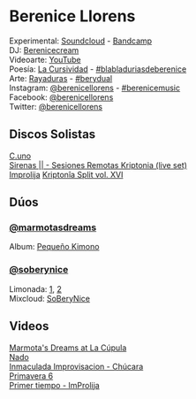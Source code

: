 # Berenice Llorens

Experimental: [Soundcloud](https://soundcloud.com/berenicellorens) - [Bandcamp](https://berenicellorens.bandcamp.com)  
DJ: [Berenicecream](https://www.mixcloud.com/Berenicecream)  
Videoarte: [YouTube](https://www.youtube.com/channel/UCop84-W9fYAEaZfICstuvMA)  
Poesía: [La Cursividad](http://berenicellorens.blogspot.com) - [#blabladuriasdeberenice](https://www.instagram.com/explore/tags/blabladuriasdeberenice/)  
Arte: [Rayaduras](https://www.instagram.com/rayaduras) - [#berydual](https://www.instagram.com/explore/tags/berydual)  
Instagram: [@berenicellorens](https://www.instagram.com/berenicellorens) - [#berenicemusic](https://www.instagram.com/explore/tags/berenicemusic)  
Facebook: [@berenicellorens](https://www.facebook.com/berenicellorens)  
Twitter: [@berenicellorens](https://twitter.com/berenicellorens)  

## Discos Solistas

[C.uno](https://berenicellorens.bandcamp.com/album/c-uno)  
[Sirenas || - Sesiones Remotas Kriptonia (live set)](https://berenicellorens.bandcamp.com/track/sirenas-ii-sesiones-remotas-kripton-a-live-set)    
[Improlija](https://berenicellorens.bandcamp.com/album/improlija) 
[Kriptonîa Split vol. XVI](https://kriptonia.bandcamp.com/album/kripton-a-split-vol-xvi)

## Dúos

### [@marmotasdreams](https://www.instagram.com/marmotasdreams)  
Album: [Pequeño Kimono](https://berenicellorens.bandcamp.com/album/peque-o-kimono)

### [@soberynice](https://www.instagram.com/soberynice)  
Limonada: [1](https://www.mixcloud.com/SoBeryNice/limonada-12), [2](https://www.mixcloud.com/SoBeryNice/limonada-2)  
Mixcloud: [SoBeryNice](https://www.mixcloud.com/SoBeryNice)

## Videos
[Marmota's Dreams at La Cúpula](https://www.facebook.com/lacupulagaleria/videos/425314798350258)  
[Nado](https://www.youtube.com/watch?v=qkasKoS-5qQ)  
[Inmaculada Improvisacion - Chúcara](https://www.youtube.com/watch?v=er3VMQ7OnqM)  
[Primavera 6](https://www.youtube.com/watch?v=kBjCFCMl2kc)  
[Primer tiempo - ImProlija](https://www.youtube.com/watch?v=OG7MosWl3fo)  

